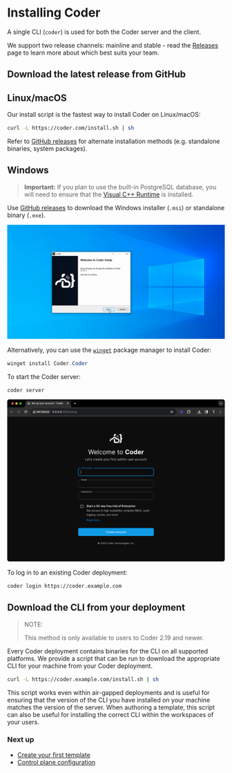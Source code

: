 # Installing Coder

A single CLI (`coder`) is used for both the Coder server and the client.

We support two release channels: mainline and stable - read the
[Releases](./releases.md) page to learn more about which best suits your team.

## Download the latest release from GitHub

<div class="tabs">

## Linux/macOS

Our install script is the fastest way to install Coder on Linux/macOS:

```sh
curl -L https://coder.com/install.sh | sh
```

Refer to [GitHub releases](https://github.com/coder/coder/releases) for
alternate installation methods (e.g. standalone binaries, system packages).

## Windows

> **Important:** If you plan to use the built-in PostgreSQL database, you will
> need to ensure that the
> [Visual C++ Runtime](https://learn.microsoft.com/en-US/cpp/windows/latest-supported-vc-redist#latest-microsoft-visual-c-redistributable-version)
> is installed.

Use [GitHub releases](https://github.com/coder/coder/releases) to download the
Windows installer (`.msi`) or standalone binary (`.exe`).

![Windows setup wizard](../images/install/windows-installer.png)

Alternatively, you can use the
[`winget`](https://learn.microsoft.com/en-us/windows/package-manager/winget/#use-winget)
package manager to install Coder:

```powershell
winget install Coder.Coder
```

</div>

To start the Coder server:

```sh
coder server
```

![Coder install](../images/install/coder-setup.png)

To log in to an existing Coder deployment:

```sh
coder login https://coder.example.com
```

## Download the CLI from your deployment

> NOTE:
>
> This method is only available to users to Coder 2.19 and newer.

Every Coder deployment contains binaries for the CLI on all supported platforms.
We provide a script that can be run to download the appropriate CLI for your
machine from your Coder deployment.

```sh
curl -L https://coder.example.com/install.sh | sh
```

This script works even within air-gapped deployments and is useful for ensuring
that the version of the CLI you have installed on your machine matches the
version of the server. When authoring a template, this script can also be useful
for installing the correct CLI within the workspaces of your users.

### Next up

- [Create your first template](../tutorials/template-from-scratch.md)
- [Control plane configuration](../admin/setup/index.md)

